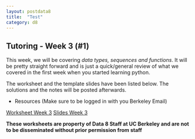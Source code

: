 ```yaml
---
layout: postdata8
title:  "Test"
category: d8
---
```


## Tutoring - Week 3 (#1)

This week, we will be covering *data types, sequences and functions*. It will be pretty straight forward and is just a quick/general review of what we covered in the first week when you started learning python.

The worksheet and the template slides have been listed below.
The solutions and the notes will be posted afterwards.

* Resources (Make sure to be logged in with you Berkeley Email)

[Worksheet Week 3](https://drive.google.com/file/d/1be4KLYhH4nz7ChAfTcKqmqfkOCkiVk5B/view?usp=sharing)
[Slides Week 3](https://drive.google.com/file/d/1El-JgctXATHiuOjeg5iw103gYm4XnOL3/view?usp=sharing)


**These worksheets are property of Data 8 Staff at UC Berkeley and are not to be disseminated without prior permission from staff**
